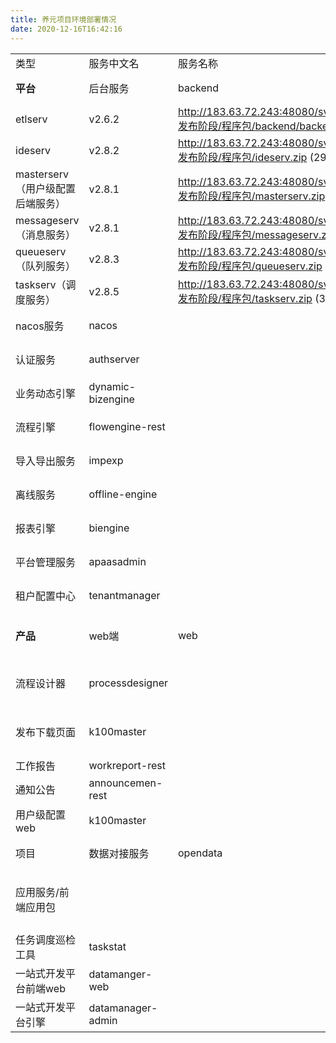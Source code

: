 ```yaml
---
title: 养元项目环境部署情况
date: 2020-12-16T16:42:16
---
```


||||||||
|---|---|---|---|---|---|---|
|类型|服务中文名|服务名称|war包名称|当前版本|对应版本包下载|备注|
|**平台**|后台服务|backend|accountserv（账号服务）|v2.8.2|http://183.63.72.243:48080/svn/doc/aPaaS/V3.0/5.发布阶段/程序包/accountserv.zip (2930)||
|etlserv|v2.6.2|http://183.63.72.243:48080/svn/doc/aPaaS/V2.6/5.发布阶段/程序包/backend/backend.zip(2143)||
|ideserv|v2.8.2|http://183.63.72.243:48080/svn/doc/aPaaS/V3.0/5.发布阶段/程序包/ideserv.zip (2930)||
|masterserv（用户级配置后端服务）|v2.8.1|http://183.63.72.243:48080/svn/doc/aPaaS/V3.0/5.发布阶段/程序包/masterserv.zip (2930)||
|messageserv（消息服务）|v2.8.1|http://183.63.72.243:48080/svn/doc/aPaaS/V3.0/5.发布阶段/程序包/messageserv.zip (2930)||
|queueserv（队列服务）|v2.8.3|http://183.63.72.243:48080/svn/doc/aPaaS/V3.0/5.发布阶段/程序包/queueserv.zip (2930)||
|taskserv（调度服务）|v2.8.5|http://183.63.72.243:48080/svn/doc/aPaaS/V3.2/5.发布阶段/程序包/taskserv.zip (3857)|上线时间：2021.8.3|
|nacos服务|nacos||v1.0.0|http://183.63.72.243:48080/svn/doc/aPaaS/V2.6/5.发布阶段/程序包/nacos/nacos.zip(2143)||
|认证服务|authserver||v2.8.2|http://183.63.72.243:48080/svn/doc/aPaaS/V3.0/5.发布阶段/程序包/authserver.zip (2930)||
|业务动态引擎|dynamic-bizengine||v2.8.2|http://183.63.72.243:48080/svn/doc/aPaaS/V3.0/5.发布阶段/程序包/dynamic-bizengine.zip (2930)||
|流程引擎|flowengine-rest||v2.8.4|http://183.63.72.243:48080/svn/doc/aPaaS/V3.1/5.发布阶段/程序包/flowengine-rest.zip (3198)|上线时间：2021.4.13|
|导入导出服务|impexp||v2.10.0|http://183.63.72.243:48080/svn/doc/aPaaS/V3.3/5.发布阶段/程序包/impexp.zip(3971)|上线时间：2021.9.28|
|离线服务|offline-engine||v2.8.3|http://183.63.72.243:48080/svn/doc/aPaaS/V3.0/5.发布阶段/程序包/offline-engine.zip (2930)||
|报表引擎|biengine||v0.1.0（非正式发布包）|http://183.63.72.243:48080/svn/doc/BI/程序包/V1.2/5.发布阶段/验证包/biengine-0.1.0.jar（4012）|上线时间：2021.9.29|
|平台管理服务|apaasadmin||v2.8.4|http://183.63.72.243:48080/svn/doc/aPaaS/V3.0/5.发布阶段/程序包/apaasadmin.zip (2963)||
|租户配置中心|tenantmanager||v2.8.4|http://183.63.72.243:48080/svn/doc/aPaaS/V3.0/5.发布阶段/程序包/tenantmanager.zip (2966)||
|**产品**|web端|web||v9.4.5|http://183.63.72.243:48080/svn/doc/xtionkx/V9.4/5.发布阶段/1.运维交付包/产品部署包/web/V9.4.5.zip(3717)|上线时间：2021.6.23|
|流程设计器|processdesigner||v2.5.2|http://183.63.72.243:48080/svn/doc/xtionkx/V8.3/5.发布阶段/1.运维交付包/产品部署包/processdesigner/processdesigner.zip(1836)||
|发布下载页面|k100master||v8.3|http://183.63.72.243:48080/svn/doc/xtionkx/V8.3/5.发布阶段/1.运维交付包/产品部署包/appmanager/appmanager.zip(1839)||
|工作报告|workreport-rest||无|||
|通知公告|announcemen-rest||无|||
|用户级配置web|k100master||v8.3.1|http://183.63.72.243:48080/svn/doc/xtionkx/V8.3/5.发布阶段/1.运维交付包/产品部署包/web/k100master.zip(1670)||
|项目|数据对接服务|opendata||v2.7.3|http://183.63.72.243:48080/svn/doc/aPaaS/V3.0/5.发布阶段/程序包/opendata.zip(3075)||
|应用服务/前端应用包||||http://183.63.72.243:48080/svn/xxproject/2.华北区项目/河北养元/三期/4-系统上线/yangyuan-server.jar(2618)http://183.63.72.243:48080/svn/xxproject/2.华北区项目/河北养元/三期/4-系统上线/build.zip(3227)|上线时间：2021.6.29（前端应用包）|
|任务调度巡检工具|taskstat||v2.9.0|http://183.63.72.243:48080/svn/doc/aPaaS/V3.2/5.发布阶段/程序包/taskstat.zip(3859)|上线时间：2021.8.3|
|一站式开发平台前端web|datamanger-web||v1.2.4|http://183.63.72.243:48080/svn/doc/BI/程序包/V1.2/5.发布阶段/datamanger-web/datamanager-web.zip(3927)|上线时间：2021.8.25|
|一站式开发平台引擎|datamanager-admin||v1.2.5|http://183.63.72.243:48080/svn/doc/BI/程序包/V1.2/5.发布阶段/datamanager-admin/datamanager-admin.zip(3929)|上线时间：2021.8.25|